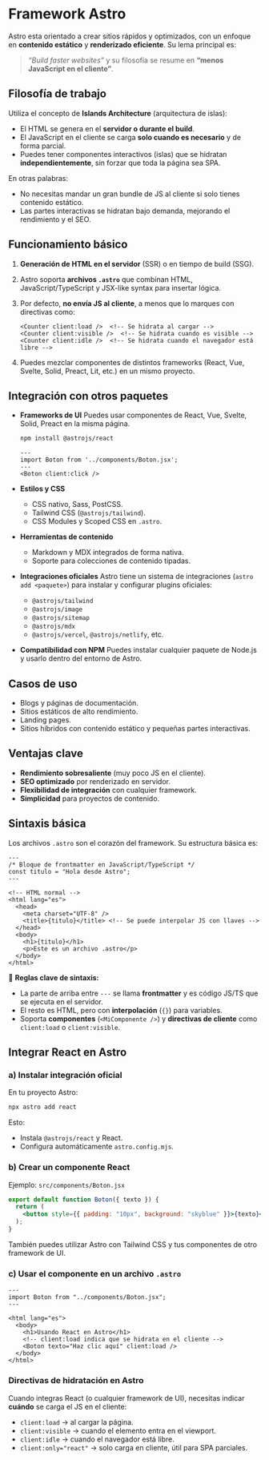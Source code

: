# Framework Astro

Astro esta orientado a crear sitios rápidos y optimizados, con un enfoque en **contenido estático** y **renderizado eficiente**.
Su lema principal es:

> _“Build faster websites”_
> y su filosofía se resume en **“menos JavaScript en el cliente”**.

## Filosofía de trabajo

Utiliza el concepto de **Islands Architecture** (arquitectura de islas):

- El HTML se genera en el **servidor o durante el build**.
- El JavaScript en el cliente se carga **solo cuando es necesario** y de forma parcial.
- Puedes tener componentes interactivos (islas) que se hidratan **independientemente**, sin forzar que toda la página sea SPA.

En otras palabras:

- No necesitas mandar un gran bundle de JS al cliente si solo tienes contenido estático.
- Las partes interactivas se hidratan bajo demanda, mejorando el rendimiento y el SEO.

## Funcionamiento básico

1. **Generación de HTML en el servidor** (SSR) o en tiempo de build (SSG).
2. Astro soporta **archivos `.astro`** que combinan HTML, JavaScript/TypeScript y JSX-like syntax para insertar lógica.
3. Por defecto, **no envía JS al cliente**, a menos que lo marques con directivas como:

   ```astro
   <Counter client:load />  <!-- Se hidrata al cargar -->
   <Counter client:visible />  <!-- Se hidrata cuando es visible -->
   <Counter client:idle />  <!-- Se hidrata cuando el navegador está libre -->
   ```

4. Puedes mezclar componentes de distintos frameworks (React, Vue, Svelte, Solid, Preact, Lit, etc.) en un mismo proyecto.

## Integración con otros paquetes

- **Frameworks de UI**
  Puedes usar componentes de React, Vue, Svelte, Solid, Preact en la misma página.

  ```bash
  npm install @astrojs/react
  ```

  ```astro
  ---
  import Boton from '../components/Boton.jsx';
  ---
  <Boton client:click />
  ```

- **Estilos y CSS**

  - CSS nativo, Sass, PostCSS.
  - Tailwind CSS (`@astrojs/tailwind`).
  - CSS Modules y Scoped CSS en `.astro`.

- **Herramientas de contenido**

  - Markdown y MDX integrados de forma nativa.
  - Soporte para colecciones de contenido tipadas.

- **Integraciones oficiales**
  Astro tiene un sistema de integraciones (`astro add <paquete>`) para instalar y configurar plugins oficiales:

  - `@astrojs/tailwind`
  - `@astrojs/image`
  - `@astrojs/sitemap`
  - `@astrojs/mdx`
  - `@astrojs/vercel`, `@astrojs/netlify`, etc.

- **Compatibilidad con NPM**
  Puedes instalar cualquier paquete de Node.js y usarlo dentro del entorno de Astro.

## Casos de uso

- Blogs y páginas de documentación.
- Sitios estáticos de alto rendimiento.
- Landing pages.
- Sitios híbridos con contenido estático y pequeñas partes interactivas.

## Ventajas clave

- **Rendimiento sobresaliente** (muy poco JS en el cliente).
- **SEO optimizado** por renderizado en servidor.
- **Flexibilidad de integración** con cualquier framework.
- **Simplicidad** para proyectos de contenido.

## Sintaxis básica

Los archivos `.astro` son el corazón del framework.
Su estructura básica es:

```astro
---
/* Bloque de frontmatter en JavaScript/TypeScript */
const titulo = "Hola desde Astro";
---

<!-- HTML normal -->
<html lang="es">
  <head>
    <meta charset="UTF-8" />
    <title>{titulo}</title> <!-- Se puede interpolar JS con llaves -->
  </head>
  <body>
    <h1>{titulo}</h1>
    <p>Este es un archivo .astro</p>
  </body>
</html>
```

🔹 **Reglas clave de sintaxis:**

- La parte de arriba entre `---` se llama **frontmatter** y es código JS/TS que se ejecuta en el servidor.
- El resto es HTML, pero con **interpolación** (`{}`) para variables.
- Soporta **componentes** (`<MiComponente />`) y **directivas de cliente** como `client:load` o `client:visible`.

## Integrar React en Astro

### a) Instalar integración oficial

En tu proyecto Astro:

```bash
npx astro add react
```

Esto:

- Instala `@astrojs/react` y React.
- Configura automáticamente `astro.config.mjs`.

### b) Crear un componente React

Ejemplo: `src/components/Boton.jsx`

```jsx
export default function Boton({ texto }) {
  return (
    <button style={{ padding: "10px", background: "skyblue" }}>{texto}</button>
  );
}
```

También puedes utilizar Astro con Tailwind CSS y tus componentes de otro framework de UI.

### c) Usar el componente en un archivo `.astro`

```astro
---
import Boton from "../components/Boton.jsx";
---

<html lang="es">
  <body>
    <h1>Usando React en Astro</h1>
    <!-- client:load indica que se hidrata en el cliente -->
    <Boton texto="Haz clic aquí" client:load />
  </body>
</html>
```

### Directivas de hidratación en Astro

Cuando integras React (o cualquier framework de UI), necesitas indicar **cuándo** se carga el JS en el cliente:

- `client:load` → al cargar la página.
- `client:visible` → cuando el elemento entra en el viewport.
- `client:idle` → cuando el navegador está libre.
- `client:only="react"` → solo carga en cliente, útil para SPA parciales.

